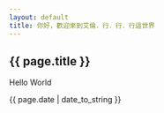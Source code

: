 ```yaml
---
layout: default
title: 你好，歡迎來到艾倫．行．行．行這世界
---
```


 <h2>{{ page.title }}</h2>
 <p>Hello World</p>
 <p>{{ page.date | date_to_string }}</p>
